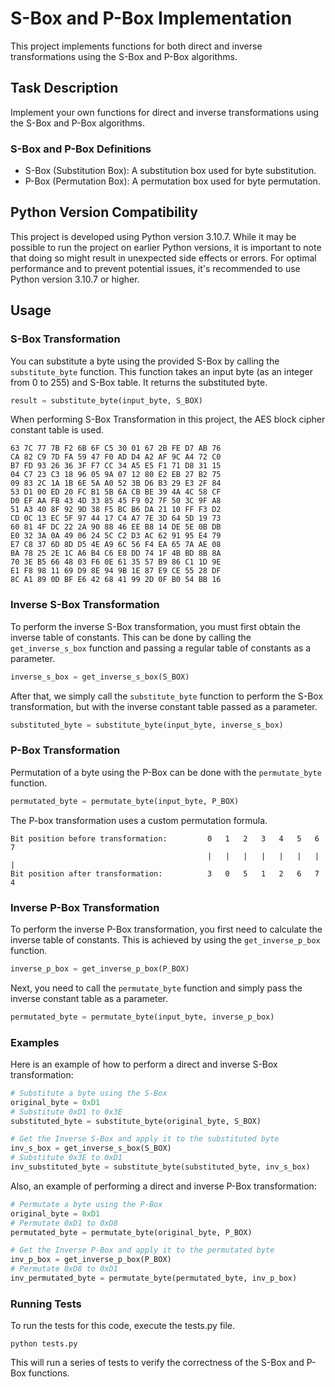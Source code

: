 # S-Box and P-Box Implementation
This project implements functions for both direct and inverse transformations using the S-Box and P-Box algorithms.

## Task Description
Implement your own functions for direct and inverse transformations using the S-Box and P-Box algorithms.

### S-Box and P-Box Definitions
- S-Box (Substitution Box): A substitution box used for byte substitution.
- P-Box (Permutation Box): A permutation box used for byte permutation.

## Python Version Compatibility

This project is developed using Python version 3.10.7. While it may be possible to run the project on earlier Python versions, it is important to note that doing so might result in unexpected side effects or errors. For optimal performance and to prevent potential issues, it's recommended to use Python version 3.10.7 or higher.


## Usage
### S-Box Transformation
You can substitute a byte using the provided S-Box by calling the `substitute_byte` function. This function takes an input byte (as an integer from 0 to 255) and S-Box table. It returns the substituted byte.
```python
result = substitute_byte(input_byte, S_BOX)
```
When performing S-Box Transformation in this project, the AES block cipher constant table is used.
```text
63 7C 77 7B F2 6B 6F C5 30 01 67 2B FE D7 AB 76
CA 82 C9 7D FA 59 47 F0 AD D4 A2 AF 9C A4 72 C0
B7 FD 93 26 36 3F F7 CC 34 A5 E5 F1 71 D8 31 15
04 C7 23 C3 18 96 05 9A 07 12 80 E2 EB 27 B2 75
09 83 2C 1A 1B 6E 5A A0 52 3B D6 B3 29 E3 2F 84
53 D1 00 ED 20 FC B1 5B 6A CB BE 39 4A 4C 58 CF
D0 EF AA FB 43 4D 33 85 45 F9 02 7F 50 3C 9F A8
51 A3 40 8F 92 9D 38 F5 BC B6 DA 21 10 FF F3 D2
CD 0C 13 EC 5F 97 44 17 C4 A7 7E 3D 64 5D 19 73
60 81 4F DC 22 2A 90 88 46 EE B8 14 DE 5E 0B DB
E0 32 3A 0A 49 06 24 5C C2 D3 AC 62 91 95 E4 79
E7 C8 37 6D 8D D5 4E A9 6C 56 F4 EA 65 7A AE 08
BA 78 25 2E 1C A6 B4 C6 E8 DD 74 1F 4B BD 8B 8A
70 3E B5 66 48 03 F6 0E 61 35 57 B9 86 C1 1D 9E
E1 F8 98 11 69 D9 8E 94 9B 1E 87 E9 CE 55 28 DF
8C A1 89 0D BF E6 42 68 41 99 2D 0F B0 54 BB 16
```

### Inverse S-Box Transformation
To perform the inverse S-Box transformation, you must first obtain the inverse table of constants. This can be done by calling the `get_inverse_s_box` function and passing a regular table of constants as a parameter.
```python
inverse_s_box = get_inverse_s_box(S_BOX)
```
After that, we simply call the `substitute_byte` function to perform the S-Box transformation, but with the inverse constant table passed as a parameter.
```python
substituted_byte = substitute_byte(input_byte, inverse_s_box)
```

### P-Box Transformation
Permutation of a byte using the P-Box can be done with the `permutate_byte` function.
```python
permutated_byte = permutate_byte(input_byte, P_BOX)
```
The P-box transformation uses a custom permutation formula.
```text
Bit position before transformation:         0   1   2   3   4   5   6   7
                                            |   |   |   |   |   |   |   |
Bit position after transformation:          3   0   5   1   2   6   7   4
```

### Inverse P-Box Transformation
To perform the inverse P-Box transformation, you first need to calculate the inverse table of constants. This is achieved by using the `get_inverse_p_box` function.
```python
inverse_p_box = get_inverse_p_box(P_BOX)
```
Next, you need to call the `permutate_byte` function and simply pass the inverse constant table as a parameter.
```python
permutated_byte = permutate_byte(input_byte, inverse_p_box)
```

### Examples
Here is an example of how to perform a direct and inverse S-Box transformation:
```python
# Substitute a byte using the S-Box
original_byte = 0xD1
# Substitute 0xD1 to 0x3E
substituted_byte = substitute_byte(original_byte, S_BOX) 

# Get the Inverse S-Box and apply it to the substituted byte
inv_s_box = get_inverse_s_box(S_BOX)
# Substitute 0x3E to 0xD1
inv_substituted_byte = substitute_byte(substituted_byte, inv_s_box)
```
Also, an example of performing a direct and inverse P-Box transformation:
```python
# Permutate a byte using the P-Box
original_byte = 0xD1
# Permutate 0xD1 to 0xD8
permutated_byte = permutate_byte(original_byte, P_BOX) 

# Get the Inverse P-Box and apply it to the permutated byte
inv_p_box = get_inverse_p_box(P_BOX)
# Permutate 0xD8 to 0xD1
inv_permutated_byte = permutate_byte(permutated_byte, inv_p_box)
```

### Running Tests
To run the tests for this code, execute the tests.py file.

```shell
python tests.py
```
This will run a series of tests to verify the correctness of the S-Box and P-Box functions.